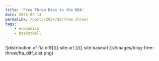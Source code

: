 ```yaml
---
title: 'Free Throw Bias in the NBA'
date: 2024-02-13
permalink: /posts/2024/02/free_throw/
tags:
    - economics
    - basketball
---
```

![distribution of fta diff]({{ site.url }}{{ site.baseurl }}//images/blog-free-throw/fta_diff_dist.png)